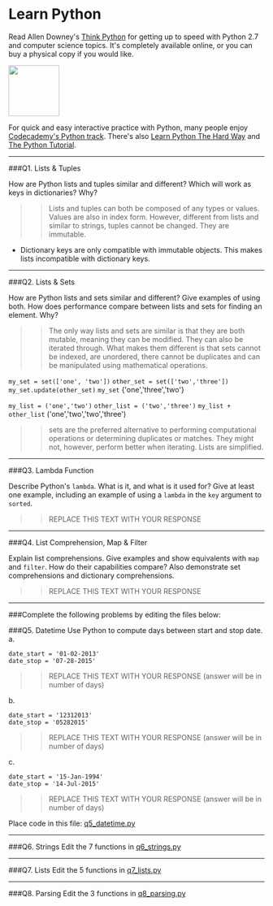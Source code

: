 # Learn Python

Read Allen Downey's [Think Python](http://www.greenteapress.com/thinkpython/) for getting up to speed with Python 2.7 and computer science topics. It's completely available online, or you can buy a physical copy if you would like.

<a href="http://www.greenteapress.com/thinkpython/"><img src="img/think_python.png" style="width: 100px;" target="_blank"></a>

For quick and easy interactive practice with Python, many people enjoy [Codecademy's Python track](http://www.codecademy.com/en/tracks/python). There's also [Learn Python The Hard Way](http://learnpythonthehardway.org/book/) and [The Python Tutorial](https://docs.python.org/2/tutorial/).

---

###Q1. Lists &amp; Tuples

How are Python lists and tuples similar and different? Which will work as keys in dictionaries? Why?

>> Lists and tuples can both be composed of any types or values. Values are also in index form. However, different from lists and similar to strings, tuples cannot be changed. They are immutable.
- Dictionary keys are only compatible with immutable objects. This makes lists incompatible with dictionary keys. 

---

###Q2. Lists &amp; Sets

How are Python lists and sets similar and different? Give examples of using both. How does performance compare between lists and sets for finding an element. Why?

>> The only way lists and sets are similar is that they are both mutable, meaning they can be modified. They can also be iterated through. What makes them different is that sets cannot be indexed, are unordered, there cannot be duplicates and can be manipulated using mathematical operations. 

`my_set = set(['one', 'two'])`
`other_set = set(['two','three'])`
`my_set.update(other_set)`
`my_set`
{'one','three','two'}

`my_list = ('one','two')`
`other_list = ('two','three')`
`my_list + other_list`
('one','two','two','three')

>> sets are the preferred alternative to performing computational operations or determining duplicates or matches. They might not, however, perform better when iterating. Lists are simplified.

---

###Q3. Lambda Function

Describe Python's `lambda`. What is it, and what is it used for? Give at least one example, including an example of using a `lambda` in the `key` argument to `sorted`.

>> REPLACE THIS TEXT WITH YOUR RESPONSE

---

###Q4. List Comprehension, Map &amp; Filter

Explain list comprehensions. Give examples and show equivalents with `map` and `filter`. How do their capabilities compare? Also demonstrate set comprehensions and dictionary comprehensions.

>> REPLACE THIS TEXT WITH YOUR RESPONSE

---

###Complete the following problems by editing the files below:

###Q5. Datetime
Use Python to compute days between start and stop date.   
a.  

```
date_start = '01-02-2013'    
date_stop = '07-28-2015'
```

>> REPLACE THIS TEXT WITH YOUR RESPONSE (answer will be in number of days)

b.  
```
date_start = '12312013'  
date_stop = '05282015'  
```

>> REPLACE THIS TEXT WITH YOUR RESPONSE (answer will be in number of days)

c.  
```
date_start = '15-Jan-1994'      
date_stop = '14-Jul-2015'  
```

>> REPLACE THIS TEXT WITH YOUR RESPONSE  (answer will be in number of days)

Place code in this file: [q5_datetime.py](python/q5_datetime.py)

---

###Q6. Strings
Edit the 7 functions in [q6_strings.py](python/q6_strings.py)

---

###Q7. Lists
Edit the 5 functions in [q7_lists.py](python/q7_lists.py)

---

###Q8. Parsing
Edit the 3 functions in [q8_parsing.py](python/q8_parsing.py)






